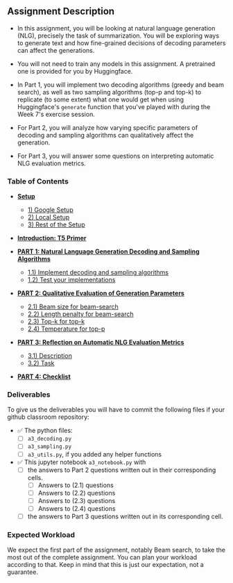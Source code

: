 ## **Assignment Description**
- In this assignment, you will be looking at natural language generation (NLG), precisely the task of summarization. You will be exploring ways to generate text and how fine-grained decisions of decoding parameters can affect the generations.
    
- You will not need to train any models in this assignment. A pretrained one is provided for you by Huggingface.
    
- In Part 1, you will implement two decoding algorithms (greedy and beam search), as well as two sampling algorithms (top-p and top-k) to replicate (to some extent) what one would get when using Huggingface's `generate` function that you've played with during the Week 7's exercise session.
    
- For Part 2, you will analyze how varying specific parameters of decoding and sampling algorithms can qualitatively affect the generation.

- For Part 3, you will answer some questions on interpreting automatic NLG evaluation metrics.

### Table of Contents
- **[Setup](#setup)**
    - [1) Google Setup](#1-google-colab-setup)
    - [2) Local Setup](#2-local-setup)
    - [3) Rest of the Setup](#3-rest-of-the-setup-colab-and-local)

- **[Introduction: T5 Primer](#introduction-t5-primer)**

- **[PART 1: Natural Language Generation Decoding and Sampling Algorithms](#part-1-natural-language-generation-decoding-and-sampling-algorithms)**
    - [1.1) Implement decoding and sampling algorithms](#11-implement-decoding-and-sampling-algorithms)
    - [1.2) Test your implementations](#12-testing-your-implementation)
    
- **[PART 2: Qualitative Evaluation of Generation Parameters](#part-2-qualitative-evaluation-of-generation-parameters)**
    - [2.1) Beam size for beam-search](#21-beam-size-for-beam-search)
    - [2.2) Length penalty for beam-search](#22-length-penalty-for-beam-search)
    - [2.3) Top-k for top-k](#23-top-k-for-top-k)
    - [2.4) Temperature for top-p](#25-temperature-for-top-p)

- **[PART 3: Reflection on Automatic NLG Evaluation Metrics](#part-3-reflection-on-automatic-nlg-evaluation-metrics)**
    - [3.1) Description](#31-description)
    - [3.2) Task](#32-task)

- **[PART 4: Checklist](#part-4-checklist)**
    
### Deliverables

To give us the deliverables you will have to commit the following files if your github classroom repository:

- ✅ The python files:
    - [ ] `a3_decoding.py`
    - [ ] `a3_sampling.py`
    - [ ] `a3_utils.py`, if you added any helper functions

- ✅ This jupyter notebook `a3_notebook.py` with 
    - [ ] the answers to Part 2 questions written out in their corresponding cells.
        - [ ] Answers to (2.1) questions
        - [ ] Answers to (2.2) questions
        - [ ] Answers to (2.3) questions
        - [ ] Answers to (2.4) questions
    - [ ] the answers to Part 3 questions written out in its corresponding cell.

### Expected Workload

We expect the first part of the assignment, notably Beam search, to take the most out of the complete assignment. 
You can plan your workload according to that. Keep in mind that this is just our expectation, not a guarantee.